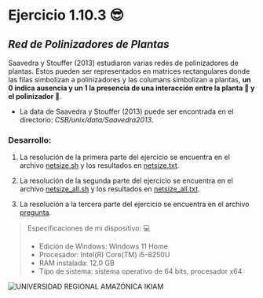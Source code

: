 # Ejercicio 1.10.3 :sunglasses:
## ***Red de Polinizadores de Plantas***
Saavedra y Stouffer (2013) estudiaron varias redes de polinizadores de plantas. Estos pueden ser representados en matrices rectangulares donde las filas simbolizan a polinizadores y las columans simbolizan a plantas, **un 0 indica ausencia y un 1 la presencia de una interacción entre la planta :herb: y el polinizador :honeybee:**.
- La data de Saavedra y Stouffer (2013) puede ser encontrada en el directorio: *CSB/unix/data/Saavedra2013*.

### Desarrollo:

1. La resolución de la primera parte del ejercicio se encuentra en el archivo [netsize.sh](https://github.com/AntonellaOrtiz/bioinfo_g1/blob/main/Tarea%201/netsize.sh) y los resultados en [netsize.txt](https://github.com/AntonellaOrtiz/bioinfo_g1/blob/main/Tarea%201/netsize.txt).

2. La resolución de la segunda parte del ejercicio se encuentra en el archivo [netsize_all.sh](https://github.com/AntonellaOrtiz/bioinfo_g1/blob/main/Tarea%201/netsize_all.sh) y los resultados en [netsize_all.txt](https://github.com/AntonellaOrtiz/bioinfo_g1/blob/main/Tarea%201/netsize_all.txt).

3. La resolución a la tercera parte del ejercicio se encuentra en el archivo [pregunta](https://github.com/AntonellaOrtiz/bioinfo_g1/blob/main/Tarea%201/pregunta.txt).

> Especificaciones de mi dispositivo: :computer:
> - Edición de Windows: Windows 11 Home
> - Procesador: Intel(R) Core(TM) i5-8250U
> - RAM instalada: 12.0 GB
> - Tipo de sistema: sistema operativo de 64 bits, procesador x64

![UNIVERSIDAD REGIONAL AMAZÓNICA IKIAM](https://github.com/AntonellaOrtiz/bioinfo_g1/blob/main/Tarea%201/Logo%20IKIAM.jpeg)
